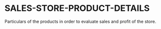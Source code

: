 # SALES-STORE-PRODUCT-DETAILS
Particulars of the products in order to evaluate sales and profit of the store.
